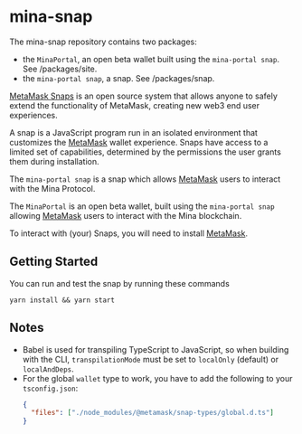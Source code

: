 # mina-snap


The mina-snap repository contains two packages:

- the `MinaPortal`, an open beta wallet built using the `mina-portal snap`. See /packages/site.
- the `mina-portal snap`, a snap. See /packages/snap.

[MetaMask Snaps](https://metamask.io/snaps/) is an open source system that allows anyone to safely extend the functionality of MetaMask, creating new web3 end user experiences.

A snap is a JavaScript program run in an isolated environment that customizes the [MetaMask](https://metamask.io/) wallet experience. Snaps have access to a limited set of capabilities, determined by the permissions the user grants them during installation.

The `mina-portal snap` is a snap which allows [MetaMask](https://metamask.io/) users to interact with the Mina Protocol.   

The `MinaPortal` is an open beta wallet, built using the `mina-portal snap` allowing [MetaMask](https://metamask.io/) users to interact with the Mina blockchain. 

To interact with (your) Snaps, you will need to install [MetaMask](https://metamask.io/).


## Getting Started
You can run and test the snap by running these commands
```shell
yarn install && yarn start
```

## Notes

- Babel is used for transpiling TypeScript to JavaScript, so when building with the CLI,
  `transpilationMode` must be set to `localOnly` (default) or `localAndDeps`.
- For the global `wallet` type to work, you have to add the following to your `tsconfig.json`:
  ```json
  {
    "files": ["./node_modules/@metamask/snap-types/global.d.ts"]
  }
  ```
